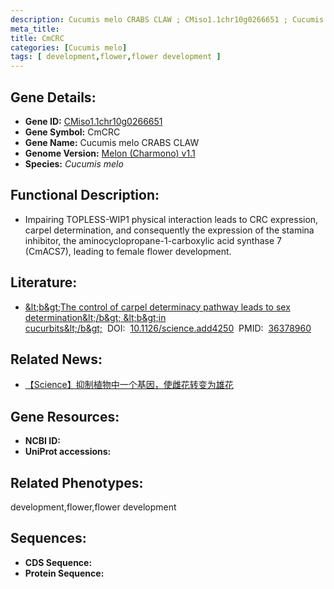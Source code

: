 ```yaml
---
description: Cucumis melo CRABS CLAW ; CMiso1.1chr10g0266651 ; Cucumis melo
meta_title:
title: CmCRC
categories: [Cucumis melo]
tags: [ development,flower,flower development ]
---
```


## Gene Details:
- **Gene ID:**	[CMiso1.1chr10g0266651]()
- **Gene Symbol:** CmCRC
- **Gene Name:** Cucumis melo CRABS CLAW
- **Genome Version:** [Melon (Charmono) v1.1]()
- **Species:** *Cucumis melo*

## Functional Description:
   - Impairing TOPLESS-WIP1 physical interaction leads to CRC expression, carpel determination, and consequently the expression of the stamina inhibitor, the aminocyclopropane-1-carboxylic acid synthase 7 (CmACS7), leading to female flower development.

## Literature:
   - [&amp;lt;b&amp;gt;The control of carpel determinacy pathway leads to sex determination&amp;lt;/b&amp;gt; &amp;lt;b&amp;gt;in cucurbits&amp;lt;/b&amp;gt;]( https://www.science.org/doi/10.1126/science.add4250#supplementary-materials)&nbsp;&nbsp;DOI:&nbsp;&nbsp;[10.1126/science.add4250](https://www.science.org/doi/10.1126/science.add4250#supplementary-materials)&nbsp;&nbsp;PMID:&nbsp;&nbsp;[36378960](https://pubmed.ncbi.nlm.nih.gov/36378960/)

## Related News:
   - [【Science】抑制植物中一个基因，使雌花转变为雄花](https://mp.weixin.qq.com/s/dor73DQvEgKfaFkn0JKYOA)

## Gene Resources:
- **NCBI ID:** [](https://www.ncbi.nlm.nih.gov/gene/?term=)
- **UniProt accessions:** [](https://www.uniprot.org/uniprotkb//entry)

## Related Phenotypes:
development,flower,flower development

## Sequences:
- **CDS Sequence:**
- **Protein Sequence:**
